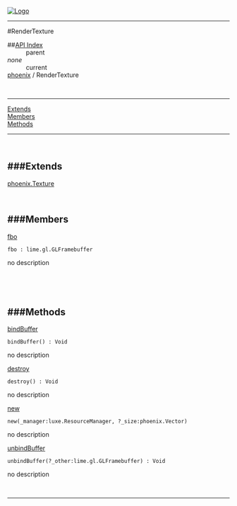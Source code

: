 
[![Logo](../../images/logo.png)](../../index.html)

---

#RenderTexture


##[API Index](../../api/index.html#phoenix)   
&emsp;&emsp;&emsp;parent    
_none_   
&emsp;&emsp;&emsp;current    
[phoenix](./) / RenderTexture

<br/>

---


[Extends](#Extends)   
[Members](#Members)   
[Methods](#Methods)   


---

&nbsp;   

<a class="lift" name="Extends" ></a>
###Extends   
---
<a class="lift" name="phoenix.Texture" href="{{{rel_path}}}api/phoenix/Texture.html">phoenix.Texture</a>

&nbsp;   

<a class="lift" name="Members" ></a>
###Members   
---
<a class="lift" name="fbo" href="#fbo">fbo</a>



`fbo : lime.gl.GLFramebuffer`

<span class="small_desc_flat"> no description </span>   

&nbsp;   

&nbsp;   

<a class="lift" name="Methods" ></a>
###Methods   
---
<a class="lift" name="bindBuffer" href="#bindBuffer">bindBuffer</a>



`bindBuffer() : Void`

<span class="small_desc_flat"> no description </span>   

<a class="lift" name="destroy" href="#destroy">destroy</a>



`destroy() : Void`

<span class="small_desc_flat"> no description </span>   

<a class="lift" name="new" href="#new">new</a>



`new(_manager:luxe.ResourceManager, ?_size:phoenix.Vector) `

<span class="small_desc_flat"> no description </span>   

<a class="lift" name="unbindBuffer" href="#unbindBuffer">unbindBuffer</a>



`unbindBuffer(?_other:lime.gl.GLFramebuffer) : Void`

<span class="small_desc_flat"> no description </span>   



&nbsp;
&nbsp;
&nbsp;

---  


&nbsp;   
&nbsp;   